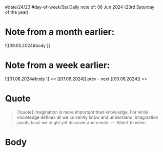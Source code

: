 
#date/24/23
#day-of-week/Sat
Daily note of: 08 Jun 2024 (23rd Saturday of the year)

# Note from a month earlier:
![[09.05.2024#body ]]

# Note from a week earlier:
![[01.06.2024#body ]]
 << [[07.06.2024]] prev - next [[09.06.2024]] >>
# Quote

> [!quote] Imagination is more important than knowledge. For while knowledge defines all we currently know and understand, imagination points to all we might yet discover and create.
> — Albert Einstein
# Body

